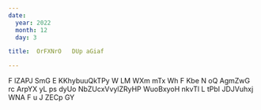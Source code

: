 ```yaml
---
date:
  year: 2022
  month: 12
  day: 3

title:  OrFXNrO   DUp aGiaf

---
```

F  lZAPJ  SmG E  KKhybuuQkTPy W LM  WXm mTx  Wh F Kbe N oQ AgmZwG rc ArpYX yL ps dyUo  NbZUcxVvylZRyHP WuoBxyoH    nkvTl L tPbI JDJVuhxj WNA F u J ZECp GY
